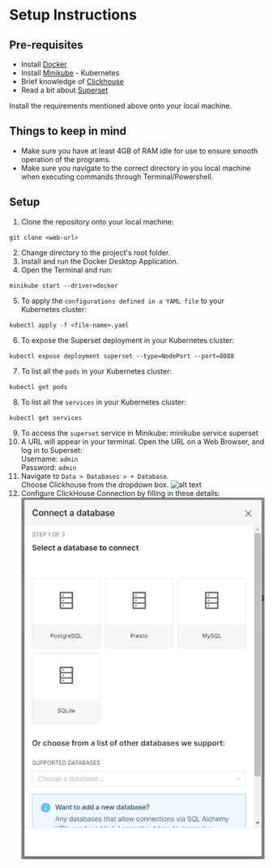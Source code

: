 # Setup Instructions

## Pre-requisites
* Install [Docker](https://docs.docker.com/get-docker/)
* Install [Minikube](https://minikube.sigs.k8s.io/docs/start/?arch=%2Fwindows%2Fx86-64%2Fstable%2F.exe+download) - Kubernetes
* Brief knowledge of [Clickhouse](https://clickhouse.com)
* Read a bit about [Superset](https://superset.apache.org)

Install the requirements mentioned above onto your local machine.

## Things to keep in mind
* Make sure you have at least 4GB of RAM idle for use to ensure smooth operation of the programs.
* Make sure you navigate to the correct directory in you local machine when executing commands through Terminal/Powershell.

## Setup
1. Clone the repository onto your local machine:
```
git clone <web-url>
```
2. Change directory to the project's root folder.
3. Install and run the Docker Desktop Application.
4. Open the Terminal and run:
```
minikube start --driver=docker
```
5. To apply the `configurations defined in a YAML file` to your Kubernetes cluster:
```
kubectl apply -f <file-name>.yaml
```
6. To expose the Superset deployment in your Kubernetes cluster:
```
kubectl expose deployment superset --type=NodePort --port=8088
```
7. To list all the `pods` in your Kubernetes cluster:
```
kubectl get pods
```
8. To list all the `services` in your Kubernetes cluster:
```
kubectl get services
```
9. To access the `superset` service in Minikube:
minikube service superset
10. A URL will appear in your terminal. Open the URL on a Web Browser, and log in to Superset:<br>
Username: `admin`<br>
Password: `admin`
11. Navigate to `Data > Databases > + Database`.<br>
Choose Clickhouse from the dropdown box.
![alt text](url)
12. Configure ClickHouse Connection by filling in these details:
![alt text](img/dropdown-box.png)